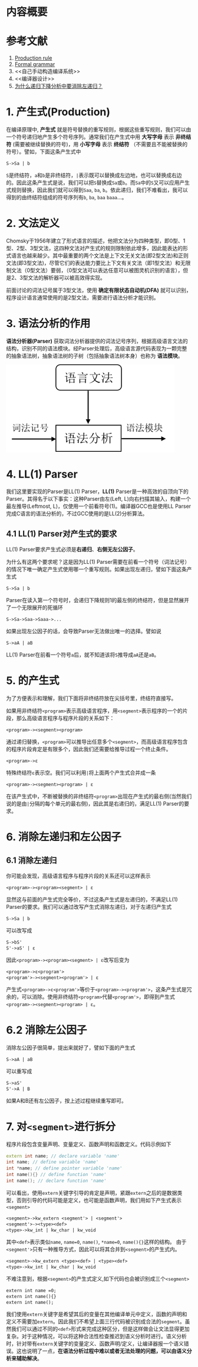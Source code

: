 # 内容概要


# 参考文献
1. [Production rule](https://en.wikipedia.org/wiki/Production_(computer_science))
1. [Formal grammar](https://en.wikipedia.org/wiki/Formal_grammar)
1. <<自己手动构造编译系统>>
1. <<编译器设计>>
1. [为什么递归下降分析中要消除左递归？](https://www.zhihu.com/question/28397643)

# 1. 产生式(Production)
在编译原理中, **产生式** 就是符号替换的重写规则，根据这些重写规则，我们可以由一个符号递归地产生多个符号序列。通常我们在产生式中用 **大写字母** 表示 **非终结符** (需要被继续替换的符号)，用 **小写字母** 表示 **终结符** （不需要且不能被替换的符号）。譬如，下面这条产生式中
```
S->Sa | b
```
`S`是终结符，`a`和`b`是非终结符，`|`表示既可以替换成左边地，也可以替换成右边的。因此这条产生式是说，我们可以把`S`替换成`Sa`或`b`。而`Sa`中的`S`又可以应用产生式规则替换，因此我们就可以得到`Saa`, `ba`, `b`。依此递归，我们不难看出，我可以得到的由终结符组成的符号序列有`b`, `ba`, `baa` `baaa`...。


# 2. 文法定义
Chomsky于1956年建立了形式语言的描述，他把文法分为四种类型，即0型、1型、2型、3型文法，这四种文法对产生式的规则限制依此增多，因此能表达的形式语言也越来越少。其中最重要的两个文法是上下文无关文法(即2型文法)和正则文法(即3型文法)，尽管它们的表达能力要比上下文有关文法（即1型文法）和无限制文法（0型文法）要弱，（0型文法可以表达任意可以被图灵机识别的语言），但是2、3型文法的解析器可以被高效得实现。

前面讨论的词法记号属于3型文法，使用 **确定有限状态自动机(DFA)** 就可以识别，程序设计语言通常使用的是2型文法，需要进行语法分析才能识别。

# 3. 语法分析的作用
**语法分析器(Parser)** 获取词法分析器提供的词法记号序列，根据高级语言文法的结构，识别不同的语法模块。经Parser处理后，高级语言源代码表现为一颗完整的抽象语法树，抽象语法树的子树（包括抽象语法树本身）也称为 **语法模块**。

![Parser inoutput](rc/parser-inoutput.png)

# 4. LL(1) Parser
我们这里要实现的Parser是LL(1) Parser，**LL(1)** Parser是一种高效的自顶向下的Parser。其得名于以下事实：这种Parser由左(Left, L)向右扫描其输入，构建一个最左推导(Leftmost, L)，仅使用一个前看符号(1)。编译器GCC也是使用LL Parser完成C语言的语法分析的，不过GCC使用的是LL(2)分析算法。

## 4.1 LL(1) Parser对产生式的要求
LL(1) Parser要求产生式必须是**右递归**、**右侧无左公因子**。

为什么有这两个要求呢？这是因为LL(1) Parser需要在前看一个符号（词法记号）的情况下唯一确定产生式使用哪一个重写规则。如果出现左递归，譬如下面这条产生式
```
S->Sa | b
```
Parser在读入第一个符号时，会递归下降规则1的最左侧的终结符，但是显然展开了一个无限展开的死循环
```
S->Sa->Saa->Saaa->...
```
如果出现左公因子的话，会导致Parser无法做出唯一的选择。譬如说
```
S->aA | aB
```
LL(1) Parser在前看一个符号`a`后，就不知道该将`S`推导成`aA`还是`aB`。

# 5. <program>的产生式
为了方便表示和理解，我们下面将非终结符放在尖括号里，终结符直接写。

如果用非终结符`<program>`表示高级语言程序，用`<segment>`表示程序的一个的片段，那么高级语言程序与程序片段的关系如下：
```
<program>-><segment><program>
```
通过递归替换，`<program>`可以推导出任意多个`<segment>`，而高级语言程序包含的程序片段肯定是有限多个，因此我们还需要给推导过程一个终止条件。
```
<program>->ε
```
特殊终结符`ε`表示空。我们可以利用`|`将上面两个产生式合并成一条
```
<program>-><segment><program> | ε
```
在该产生式中，不断被替换的非终结符`<program>`出现在产生式的最右侧(当然我们说的是由`|`分隔的每个单元的最右侧)，因此其是右递归的，满足LL(1) Parser的要求。
# 6. 消除左递归和左公因子
## 6.1 消除左递归
你可能会发现，高级语言程序与程序片段的关系还可以这样表示
```
<program>-><program><segment> | ε
```
显然这与前面的产生式完全等价，不过这条产生式是左递归的，不满足LL(1) Parser的要求。我们可以通过改写产生式消除左递归，对于左递归产生式
```
S->Sa | b
```
可以改写成
```
S->bS'
S'->aS' | ε
```
因此`<program>-><program><segment> | ε`改写后变为
```
<program>->ε<program'>
<program'>-><segment><program'> | ε
```
产生式`<program>->ε<program'>`等价于`<program>-><program'>`，这条产生式是冗余的，可以消除。使用非终结符`<program>`代替`<program'>`，即得到产生式`<program>-><segment><program> | ε`。
# 6.2 消除左公因子
消除左公因子很简单，提出来就好了，譬如下面的产生式
```
S->aA | aB
```
可以重写成
```
S->aS'
S'->A | B
```
如果A和B还有左公因子，按上述过程继续重写即可。
# 7. 对`<segment>`进行拆分
程序片段包含变量声明、变量定义、函数声明和函数定义。代码示例如下
```cpp
extern int name; // declare variable 'name'
int name; // define variable 'name'
int *name; // define pointer variable 'name'
int name(){} // define function 'name'
int name(); // declare function 'name'
```
可以看出，使用`extern`关键字引导的肯定是声明，紧跟`extern`之后的是数据类型，否则引导的代码可能是定义，也可能是函数声明，我们用如下产生式表示`<segment>`
```
<segment>->kw_extern <segment'> | <segment'>
<segment'>-><type><def>
<type>->kw_int | kw_char | kw_void
```
其中`<def>`表示类似`name`, `name=0`, `name()`, `*name=0`, `name(){}`这样的结构。
由于`<segment'>`只有一种推导方式，因此可以将其合并到`<segment>`的产生式内。
```
<segment>->kw_extern <type><def> | <type><def>
<type>->kw_int | kw_char | kw_void
```
不难注意到，根据`<segment>`的产生式定义,如下代码也会被识别成三个`<segment>`
```
extern int name =0;
extern int name(){}
extern int name(); 
```
我们使用`extern`关键字是希望其后的变量在其他编译单元中定义，函数的声明和定义不需要加`extern`。因此我们不希望上面三行代码被识别成合法的`segment`。虽然我们可以通过不同的`<def>`形式来完成这种区分，但是这样做会让文法显得更加复杂。对于这种情况，可以将这种合法性检查推迟到语义分析时进行。语义分析时，针对带有`extern`关键字的变量定义、函数声明/定义，让编译器报一个语义错误。这也说明了一点，**在语法分析过程中难以或者无法处理的问题，可以由语义分析来辅助解决**。
